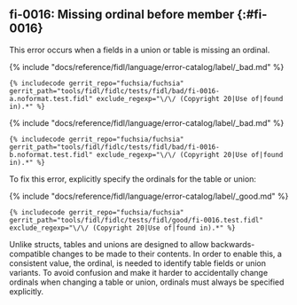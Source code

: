 ## fi-0016: Missing ordinal before member {:#fi-0016}

This error occurs when a fields in a union or table is missing an ordinal.

{% include "docs/reference/fidl/language/error-catalog/label/_bad.md" %}

```fidl
{% includecode gerrit_repo="fuchsia/fuchsia" gerrit_path="tools/fidl/fidlc/tests/fidl/bad/fi-0016-a.noformat.test.fidl" exclude_regexp="\/\/ (Copyright 20|Use of|found in).*" %}
```

{% include "docs/reference/fidl/language/error-catalog/label/_bad.md" %}

```fidl
{% includecode gerrit_repo="fuchsia/fuchsia" gerrit_path="tools/fidl/fidlc/tests/fidl/bad/fi-0016-b.noformat.test.fidl" exclude_regexp="\/\/ (Copyright 20|Use of|found in).*" %}
```

To fix this error, explicitly specify the ordinals for the table or union:

{% include "docs/reference/fidl/language/error-catalog/label/_good.md" %}

```fidl
{% includecode gerrit_repo="fuchsia/fuchsia" gerrit_path="tools/fidl/fidlc/tests/fidl/good/fi-0016.test.fidl" exclude_regexp="\/\/ (Copyright 20|Use of|found in).*" %}
```

Unlike structs, tables and unions are designed to allow backwards-compatible
changes to be made to their contents. In order to enable this, a consistent
value, the ordinal, is needed to identify table fields or union variants. To
avoid confusion and make it harder to accidentally change ordinals when changing
a table or union, ordinals must always be specified explicitly.
